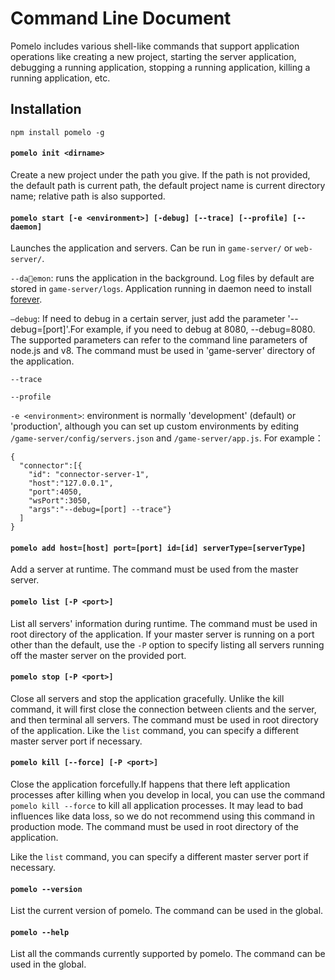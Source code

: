 # Command Line Document   
Pomelo includes various shell-like commands that support application operations like creating a new project, starting the server application, debugging a running application, stopping a running application, killing a running application, etc. 

## Installation

    npm install pomelo -g

#### `pomelo init <dirname>`

Create a new project under the path you give. If the path is not provided, the default path is current path, the default project name is current directory name; relative path is also supported.

#### `pomelo start [-e <environment>] [-debug] [--trace] [--profile] [--daemon]`

Launches the application and servers. Can be run in `game-server/` or `web-server/`.

`--daemon`: runs the application in the background. Log files by default are stored in `game-server/logs`. Application running in daemon need to install [forever](https://www.npmjs.org/package/forever).

`–debug`: If need to debug in a certain server, just add the parameter '--debug=[port]'.For example, if you need to debug at 8080, --debug=8080. The supported parameters can refer to the command line parameters of node.js and v8. The command must be used in 'game-server' directory of the application.

`--trace`

`--profile`

`-e <environment>`: environment is normally 'development' (default) or 'production', although you can set up custom environments by editing `/game-server/config/servers.json` and `/game-server/app.js`. For example：

    {
      "connector":[{
        "id": "connector-server-1",
        "host":"127.0.0.1",
        "port":4050,
        "wsPort":3050,
        "args":"--debug=[port] --trace"}
      ]
    }

#### `pomelo add host=[host] port=[port] id=[id] serverType=[serverType]`

Add a server at runtime. The command must be used from the master server.    

#### `pomelo list [-P <port>]`

List all servers' information during runtime. The command must be used in root directory of the application. If your master server is running on a port other than the default, use the `-P` option to specify listing all servers running off the master server on the provided port.

#### `pomelo stop [-P <port>]`

Close all servers and stop the application gracefully. Unlike the kill command, it will first close the connection between clients and the server, and then terminal all servers. The command must be used in root directory of the application. Like the `list` command, you can specify a different master server port if necessary.

#### `pomelo kill [--force] [-P <port>]`

Close the application forcefully.If happens that there left application processes after killing when you develop in local, you can use the command `pomelo kill --force` to kill all application processes. It may lead to bad influences like data loss, so we do not recommend using this command in production mode. The command must be used in root directory of the application.

Like the `list` command, you can specify a different master server port if necessary.

#### `pomelo --version`

List the current version of pomelo. The command can be used in the global.

#### `pomelo --help`

List all the commands currently supported by pomelo. The command can be used in the global.
